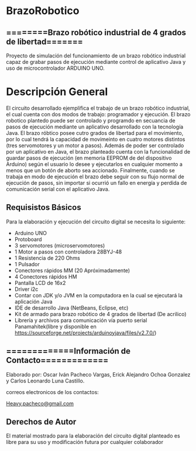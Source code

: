  # BrazoRobotico
 ## ========Brazo robótico industrial de 4 grados de libertad=======
 Proyecto de simulación del funcionamiento de un brazo robótico industrial capaz de grabar pasos de ejecución 
 mediante control de aplicativo Java y uso 
 de microcontrolador ARDUINO UNO.
 
 # Descripción General
 El circuito desarrollado ejemplifica el trabajo de un brazo robótico industrial, 
 el cual cuenta con dos modos de trabajo: programador y ejecución. El brazo robotico 
 plantedo puede ser controlado y programdo en secuancia de pasos de ejecución mediante
 un aplicativo desarrollado con la tecnología Java. El brazo róbtico posee 
 cutro grados de libertad para el movimiento, por lo cual tendrá la capacidad de movimeinto 
 en cuatro motores distintos (tres servomotores y un motor a pasos). Además de poder ser
 controlado por un aplicativo en Java, el brazo planteado  cuenta con la funcionalidad de
 guardar pasos de ejecución (en memoria EEPROM de del dispositivo Arduino) según el usuario 
 lo desee y ejecutarlos en cualquier momento a menos que un botón de aborto sea accionado. 
 Finalmente, cuando se trabaja en modo de ejecución el brazo debe seguir con su flujo normal 
 de ejecución de pasos, sin importar si ocurrió un fallo en energía y perdida de comunicación 
 serial con el aplicativo Java. 
 
 
 ## Requisistos Básicos
 Para la elaboración y ejecución del circuito digital se necesita lo 
 siguiente:
 * Arduino UNO
 * Protoboard
 * 3 servomotores (microservomotores)
 * 1 Motor a pasos con controladora 28BYJ-48
* 1 Resistencia de 220 Ohms
* 1 Pulsador
* Conectores rápidos MM (20 Apróximadamente)
* 4 Conectores rápidos HM
* Pantalla LCD de 16x2
* Driver i2c
* Contar con JDK y/o JVM en la computadora en la cual se ejecutará la aplicación Java 
* IDE de desarrollo Java (NetBeans, Eclipse, etc)
* Kit de armado para brazo robótico de 4 grados de libertad (De acrilico)
* Librería y archivos para comunicación vía puerto serial Panamahitek(libre y disponible en https://sourceforge.net/projects/arduinoyjava/files/v2.7.0/)
 
 ## =============Información de Contacto=============
Elaborado por: Oscar Iván Pacheco Vargas, Erick Alejandro Ochoa Gonzalez y Carlos Leonardo Luna Castillo.

correos electronicos de los contactos:

Heavy.pacheco@gmail.com

 ## Derechos de Autor 
El material mostrado para la elaboración del circuito digital 
 planteado es libre para su uso y modificación futura por cualquier
 colaborador
